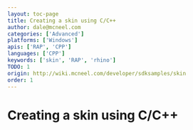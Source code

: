 ```yaml
---
layout: toc-page
title: Creating a skin using C/C++
author: dale@mcneel.com
categories: ['Advanced']
platforms: ['Windows']
apis: ['RAP', 'CPP']
languages: ['CPP']
keywords: ['skin', 'RAP', 'rhino']
TODO: 1
origin: http://wiki.mcneel.com/developer/sdksamples/skin
order: 1
---
```


# Creating a skin using C/C++
